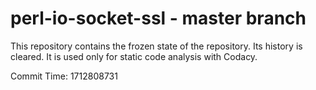 # perl-io-socket-ssl - master branch

This repository contains the frozen state of the repository.
Its history is cleared. It is used only for static code
analysis with Codacy.

Commit Time: 1712808731